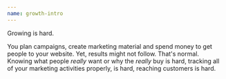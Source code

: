 ```yaml
---
name: growth-intro
---
```


Growing is hard.

You plan campaigns, create marketing material and spend money to get people to your website. Yet, results might not follow. That's normal. Knowing what people _really_ want or why the _really_ buy is hard, tracking all of your marketing activities properly, is hard, reaching customers is hard. 
